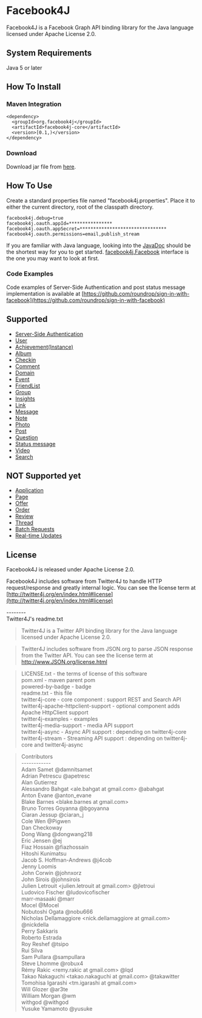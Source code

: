 # Facebook4J
Facebook4J is a Facebook Graph API binding library for the Java language licensed under Apache License 2.0.

## System Requirements
Java 5 or later

## How To Install
### Maven Integration
    <dependency>
      <groupId>org.facebook4j</groupId>
      <artifactId>facebook4j-core</artifactId>
      <version>[0.1,)</version>
    </dependency>
### Download
Download jar file from [here](http://facebook4j.org/download/facebook4j-core-0.1.2.jar).  

## How To Use
Create a standard properties file named "facebook4j.properties". Place it to either the current directory, root of the classpath directory. 

    facebook4j.debug=true
    facebook4j.oauth.appId=****************
    facebook4j.oauth.appSecret=********************************
    facebook4j.oauth.permissions=email,publish_stream

If you are familiar with Java language, looking into the [JavaDoc](http://facebook4j.org/en/javadoc/index.html "JavaDoc") should be the shortest way for you to get started.
[facebook4j.Facebook](http://facebook4j.org/en/javadoc/facebook4j/Facebook.html "facebook4j.Facebook") interface is the one you may want to look at first.

### Code Examples
Code examples of Server-Side Authentication and post status message implementation is available at [https://github.com/roundrop/sign-in-with-facebook](https://github.com/roundrop/sign-in-with-facebook)

## Supported
* [Server-Side Authentication](https://developers.facebook.com/docs/authentication/server-side/ "Server-Side Authentication")
* [User](https://developers.facebook.com/docs/reference/api/user/ "User")
* [Achievement(Instance)](https://developers.facebook.com/docs/reference/api/achievement/ "Achievement(Instance)")
* [Album](https://developers.facebook.com/docs/reference/api/album/ "Album")
* [Checkin](https://developers.facebook.com/docs/reference/api/checkin/ "Checkin")
* [Comment](https://developers.facebook.com/docs/reference/api/Comment/ "Comment")
* [Domain](https://developers.facebook.com/docs/reference/api/domain/ "Domain")
* [Event](https://developers.facebook.com/docs/reference/api/event/ "Event")
* [FriendList](https://developers.facebook.com/docs/reference/api/FriendList/ "FriendList")
* [Group](https://developers.facebook.com/docs/reference/api/group/ "Group")
* [Insights](https://developers.facebook.com/docs/reference/api/insights/ "Insights")
* [Link](https://developers.facebook.com/docs/reference/api/link/ "Link")
* [Message](https://developers.facebook.com/docs/reference/api/message/ "Message")
* [Note](https://developers.facebook.com/docs/reference/api/note/ "Note")
* [Photo](https://developers.facebook.com/docs/reference/api/photo/ "Photo")
* [Post](https://developers.facebook.com/docs/reference/api/post/ "Post")
* [Question](https://developers.facebook.com/docs/reference/api/question/ "Question")
* [Status message](https://developers.facebook.com/docs/reference/api/status/ "Status message")
* [Video](https://developers.facebook.com/docs/reference/api/video/ "Video")
* [Search](https://developers.facebook.com/docs/reference/api/#searching)

## NOT Supported yet
* [Application](https://developers.facebook.com/docs/reference/api/application/ "Application")
* [Page](https://developers.facebook.com/docs/reference/api/page/ "Page")
* [Offer](https://developers.facebook.com/docs/reference/api/offer/ "Offer")
* [Order ](https://developers.facebook.com/docs/reference/api/order/ "Order ")
* [Review](https://developers.facebook.com/docs/reference/api/Review/ "Review")
* [Thread](https://developers.facebook.com/docs/reference/api/thread/ "Thread")
* [Batch Requests](https://developers.facebook.com/docs/reference/api/batch/ "Batch Requests")
* [Real-time Updates](https://developers.facebook.com/docs/reference/api/realtime/ "Real-time Updates")

## License
Facebook4J is released under Apache License 2.0.

Facebook4J includes software from Twitter4J to handle HTTP request/response and greatly internal logic. You can see the license term at [http://twitter4j.org/en/index.html#license](http://twitter4j.org/en/index.html#license)

\--------  
Twitter4J's readme.txt

> Twitter4J is a Twitter API binding library for the Java language licensed under Apache License 2.0.

> Twitter4J includes software from JSON.org to parse JSON response from the Twitter API. You can see the license term at http://www.JSON.org/license.html

> LICENSE.txt - the terms of license of this software  
pom.xml - maven parent pom  
powered-by-badge - badge  
readme.txt - this file  
twitter4j-core - core component : support REST and Search API  
twitter4j-apache-httpclient-support - optional component adds Apache HttpClient support  
twitter4j-examples - examples  
twitter4j-media-support - media API support  
twitter4j-async - Async API support : depending on twitter4j-core  
twitter4j-stream - Streaming API support : depending on twitter4j-core and twitter4j-async  

> Contributors  
> \------------  
Adam Samet <asamet at twitter.com> @damnitsamet  
Adrian Petrescu <apetresc at gmail.com> @apetresc  
Alan Gutierrez <alan at blogometer.com>  
Alessandro Bahgat <ale.bahgat at gmail.com> @abahgat  
Anton Evane <antonevane at gmail.com> @anton_evane  
Blake Barnes <blake.barnes at gmail.com>  
Bruno Torres Goyanna <bgoyanna at gmail.com> @bgoyanna  
Ciaran Jessup <ciaranj at gmail.com> @ciaran_j  
Cole Wen <wennnnke at gmail.com> @Pigwen  
Dan Checkoway <dcheckoway at gmail.com>  
Dong Wang <dong at twitter.com> @dongwang218  
Eric Jensen <ej at twitter.com> @ej  
Fiaz Hossain <fiaz at twitter.com> @fiazhossain  
Hitoshi Kunimatsu <hkhumanoid at gmail.com>  
Jacob S. Hoffman-Andrews <jsha at twitter.com> @j4cob  
Jenny Loomis <jenny at rockmelt.com>  
John Corwin <jcorwin at twitter.com> @johnxorz  
John Sirois <jsirois at twitter.com> @johnsirois  
Julien Letrouit <julien.letrouit at gmail.com> @jletroui  
Ludovico Fischer @ludovicofischer  
marr-masaaki <marr fiveflavors at gmail.com> @marr  
Mocel <docel77 at gmail.com> @Mocel  
Nobutoshi Ogata <n-ogata at cnt.biglobe.co.jp> @nobu666  
Nicholas Dellamaggiore <nick.dellamaggiore at gmail.com> @nickdella  
Perry Sakkaris <psakkaris at gmail.com>  
Roberto Estrada <robestradac at gmail.com>  
Roy Reshef <royreshef at gmail.com> @tsipo  
Rui Silva  
Sam Pullara <sam at sampullara.com> @sampullara  
Steve Lhomme <slhomme at matroska.org> @robux4  
Rémy Rakic <remy.rakic at gmail.com> @lqd  
Takao Nakaguchi <takao.nakaguchi at gmail.com> @takawitter  
Tomohisa Igarashi <tm.igarashi at gmail.com>  
Will Glozer <will at glozer.net> @ar3te  
William Morgan <william at twitter.com> @wm  
withgod <noname at withgod.jp> @withgod  
Yusuke Yamamoto <yusuke at mac.com> @yusuke

